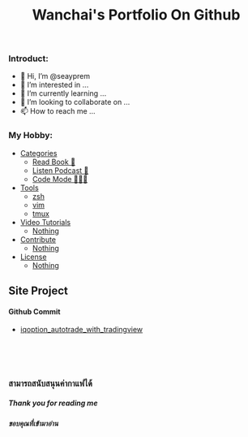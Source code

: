 <h1 align="center"> Wanchai's Portfolio On Github </h1>

<br>

### Introduct:

  - 👋 Hi, I’m @seayprem
  - 👀 I’m interested in ...
  - 🌱 I’m currently learning ...
  - 💞️ I’m looking to collaborate on ...
  - 📫 How to reach me ...

### My Hobby:
  - [Categories](#categories)
      - [Read Book 🤖](#read-book-)
      - [Listen Podcast 🚀](#listen-podcast-)
      - [Code Mode 👨🏽‍💻](#code-mode-)
  - [Tools](#tools)
      - [zsh](#zsh)
      - [vim](#vim)
      - [tmux](#tmux)
  - [Video Tutorials](#tutorials)
      - [Nothing](#nothing)
  - [Contribute](#contribute)
      - [Nothing](#nothing)
  - [License](#license)
      - [Nothing](#nothing)


## Site Project

#### Github Commit
  - [iqoption_autotrade_with_tradingview](https://github.com/seayprem/iqoption_autotrade_with_tradingview)



<br><br><br>

### สามารถสนับสนุนค่ากาแฟได้


##### Thank you for reading me
##### ขอบคุณที่เข้ามาอ่าน


<!---
seayprem/seayprem is a ✨ special ✨ repository because its `README.md` (this file) appears on your GitHub profile.
You can click the Preview link to take a look at your changes.
--->

